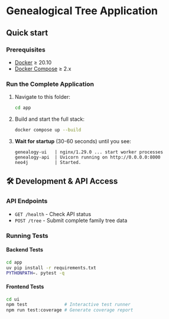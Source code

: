 # Genealogical Tree Application
## Quick start

### Prerequisites

* [Docker](https://docs.docker.com/get-docker/) ≥ 20.10
* [Docker Compose](https://docs.docker.com/compose/) ≥ 2.x

### Run the Complete Application

1. Navigate to this folder:

   ```bash
   cd app
   ```

2. Build and start the full stack:

   ```bash
   docker compose up --build
   ```
3. **Wait for startup** (30-60 seconds) until you see:
   ```
   genealogy-ui   | nginx/1.29.0 ... start worker processes
   genealogy-api  | Uvicorn running on http://0.0.0.0:8000
   neo4j          | Started.
   ```

## 🛠️ Development & API Access
### API Endpoints

- `GET /health` - Check API status
- `POST /tree` - Submit complete family tree data

### Running Tests

#### Backend Tests
```bash
cd app
uv pip install -r requirements.txt
PYTHONPATH=. pytest -q
```

#### Frontend Tests  
```bash
cd ui
npm test              # Interactive test runner
npm run test:coverage # Generate coverage report
```
